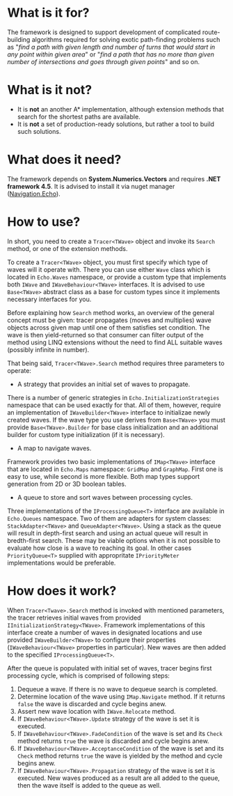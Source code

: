 # What is it for?
The framework is designed to support development of complicated route-building algorithms required for solving exotic path-finding problems such as "*find a path with given length and number of turns that would start in any point within given area*" or "*find a path that has no more than given number of intersections and goes through given points*" and so on.

# What is it not?
- It is **not** an another A* implementation, although extension methods that search for the shortest paths are available.
- It is **not** a set of production-ready solutions, but rather a tool to build such solutions.

# What does it need?
The framework depends on **System.Numerics.Vectors** and requires **.NET framework 4.5**. It is advised to install it via nuget manager ([Navigation.Echo](https://www.nuget.org/packages/Navigation.Echo/)).

# How to use?
In short, you need to create a `Tracer<TWave>` object  and invoke its `Search` method, or one of the extension methods.

To create a `Tracer<TWave>` object, you must first specify which type of waves will it operate with. There you can use either `Wave` class which is located in `Echo.Waves` namespace, or provide a custom type that implements both `IWave` and `IWaveBehaviour<TWave>` interfaces. It is advised to use `Base<TWave>` abstract class as a base for custom types since it implements necessary interfaces for you.

Before explaining how `Search` method works, an overview of the general concept must be given: tracer propagates (moves and multiplies) wave objects across given map until one of them satisfies set condition. The wave is then yield-returned so that consumer can filter output of the method using LINQ extensions without the need to find ALL suitable waves (possibly infinite in number).

That being said, `Tracer<TWave>.Search` method requires three parameters to operate:

- A strategy that provides an initial set of waves to propagate.

There is a number of generic strategies in `Echo.InitializationStrategies` namespace that can be used exactly for that. All of them, however, require an implementation of `IWaveBuilder<TWave>` interface to initializae newly created waves. If the wave type you use derives from `Base<TWave>` you must provide `Base<TWave>.Builder` for base class initialization and an additional builder for custom type initialization (if it is necessary).

- A map to navigate waves.

Framework provides two basic implementations of `IMap<TWave>` interface that are located in `Echo.Maps` namespace: `GridMap` and `GraphMap`. First one is easy to use, while second is more flexible. Both map types support generation from 2D or 3D boolean tables.

- A queue to store and sort waves between processing cycles.

Three implementations of the `IProcessingQueue<T>` interface are available in `Echo.Queues` namespace. Two of them are adapters for system classes: `StackAdapter<TWave>` and `QueueAdapter<TWave>`. Using a stack as the queue  will result in depth-first search and using an actual queue will result in bredth-first search. These may be viable options when it is not possible to evaluate how close is a wave to reaching its goal. In other cases `PriorityQueue<T>` supplied with appropritate `IPriorityMeter` implementations would be preferable.

# How does it work?
When `Tracer<Twave>.Search` method is invoked with mentioned parameters, the tracer retrieves initial waves from provided `IInitializationStrategy<TWave>`. Framework implementations of this interface create a number of waves in designated locations and use provided `IWaveBuilder<TWave>` to configure their properties (`IWaveBehaviour<TWave>` properties in particular). New waves are then added to the specified `IProcessingQueue<T>`.

After the queue is populated with initial set of waves, tracer begins first processing cycle, which is comprised of following steps:
1. Dequeue a wave. If there is no wave to dequeue search is completed.
2. Determine location of the wave using `IMap.Navigate` method. If it returns `false` the wave is discarded and cycle begins anew.
3. Assert new wave location with `IWave.Relocate` method.
4. If `IWaveBehaviour<TWave>.Update` strategy of the wave is set it is executed.
5. If `IWaveBehaviour<TWave>.FadeCondition` of the wave is set and its `Check` method returns `true` the wave is discarded and cycle begins anew.
6. If `IWaveBehaviour<TWave>.AcceptanceCondition` of the wave is set and its `Check` method returns `true` the wave is yielded by the method and cycle begins anew.
7. If `IWaveBehaviour<TWave>.Propagation` strategy of the wave is set it is executed. New waves produced as a result are all added to the queue, then the wave itself is added to the queue as well.
